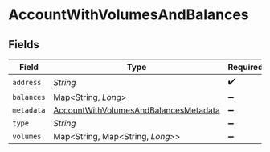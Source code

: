 # AccountWithVolumesAndBalances


## Fields

| Field                                                                                                 | Type                                                                                                  | Required                                                                                              | Description                                                                                           | Example                                                                                               |
| ----------------------------------------------------------------------------------------------------- | ----------------------------------------------------------------------------------------------------- | ----------------------------------------------------------------------------------------------------- | ----------------------------------------------------------------------------------------------------- | ----------------------------------------------------------------------------------------------------- |
| `address`                                                                                             | *String*                                                                                              | :heavy_check_mark:                                                                                    | N/A                                                                                                   | users:001                                                                                             |
| `balances`                                                                                            | Map<String, *Long*>                                                                                   | :heavy_minus_sign:                                                                                    | N/A                                                                                                   |                                                                                                       |
| `metadata`                                                                                            | [AccountWithVolumesAndBalancesMetadata](../../models/shared/AccountWithVolumesAndBalancesMetadata.md) | :heavy_minus_sign:                                                                                    | N/A                                                                                                   |                                                                                                       |
| `type`                                                                                                | *String*                                                                                              | :heavy_minus_sign:                                                                                    | N/A                                                                                                   | virtual                                                                                               |
| `volumes`                                                                                             | Map<String, Map<String, *Long*>>                                                                      | :heavy_minus_sign:                                                                                    | N/A                                                                                                   |                                                                                                       |